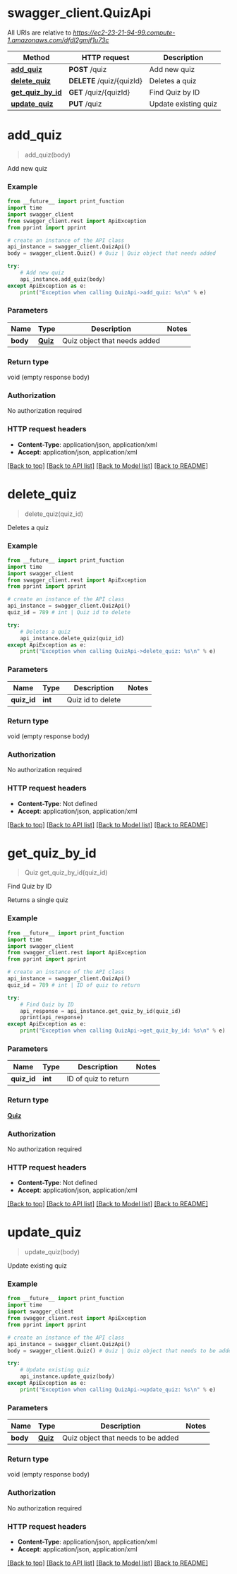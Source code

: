 # swagger_client.QuizApi

All URIs are relative to *https://ec2-23-21-94-99.compute-1.amazonaws.com/dfdl2gmjf1u73c*

Method | HTTP request | Description
------------- | ------------- | -------------
[**add_quiz**](QuizApi.md#add_quiz) | **POST** /quiz | Add new quiz
[**delete_quiz**](QuizApi.md#delete_quiz) | **DELETE** /quiz/{quizId} | Deletes a quiz
[**get_quiz_by_id**](QuizApi.md#get_quiz_by_id) | **GET** /quiz/{quizId} | Find Quiz by ID
[**update_quiz**](QuizApi.md#update_quiz) | **PUT** /quiz | Update existing quiz


# **add_quiz**
> add_quiz(body)

Add new quiz

### Example
```python
from __future__ import print_function
import time
import swagger_client
from swagger_client.rest import ApiException
from pprint import pprint

# create an instance of the API class
api_instance = swagger_client.QuizApi()
body = swagger_client.Quiz() # Quiz | Quiz object that needs added

try:
    # Add new quiz
    api_instance.add_quiz(body)
except ApiException as e:
    print("Exception when calling QuizApi->add_quiz: %s\n" % e)
```

### Parameters

Name | Type | Description  | Notes
------------- | ------------- | ------------- | -------------
 **body** | [**Quiz**](Quiz.md)| Quiz object that needs added | 

### Return type

void (empty response body)

### Authorization

No authorization required

### HTTP request headers

 - **Content-Type**: application/json, application/xml
 - **Accept**: application/json, application/xml

[[Back to top]](#) [[Back to API list]](../README.md#documentation-for-api-endpoints) [[Back to Model list]](../README.md#documentation-for-models) [[Back to README]](../README.md)

# **delete_quiz**
> delete_quiz(quiz_id)

Deletes a quiz

### Example
```python
from __future__ import print_function
import time
import swagger_client
from swagger_client.rest import ApiException
from pprint import pprint

# create an instance of the API class
api_instance = swagger_client.QuizApi()
quiz_id = 789 # int | Quiz id to delete

try:
    # Deletes a quiz
    api_instance.delete_quiz(quiz_id)
except ApiException as e:
    print("Exception when calling QuizApi->delete_quiz: %s\n" % e)
```

### Parameters

Name | Type | Description  | Notes
------------- | ------------- | ------------- | -------------
 **quiz_id** | **int**| Quiz id to delete | 

### Return type

void (empty response body)

### Authorization

No authorization required

### HTTP request headers

 - **Content-Type**: Not defined
 - **Accept**: application/json, application/xml

[[Back to top]](#) [[Back to API list]](../README.md#documentation-for-api-endpoints) [[Back to Model list]](../README.md#documentation-for-models) [[Back to README]](../README.md)

# **get_quiz_by_id**
> Quiz get_quiz_by_id(quiz_id)

Find Quiz by ID

Returns a single quiz

### Example
```python
from __future__ import print_function
import time
import swagger_client
from swagger_client.rest import ApiException
from pprint import pprint

# create an instance of the API class
api_instance = swagger_client.QuizApi()
quiz_id = 789 # int | ID of quiz to return

try:
    # Find Quiz by ID
    api_response = api_instance.get_quiz_by_id(quiz_id)
    pprint(api_response)
except ApiException as e:
    print("Exception when calling QuizApi->get_quiz_by_id: %s\n" % e)
```

### Parameters

Name | Type | Description  | Notes
------------- | ------------- | ------------- | -------------
 **quiz_id** | **int**| ID of quiz to return | 

### Return type

[**Quiz**](Quiz.md)

### Authorization

No authorization required

### HTTP request headers

 - **Content-Type**: Not defined
 - **Accept**: application/json, application/xml

[[Back to top]](#) [[Back to API list]](../README.md#documentation-for-api-endpoints) [[Back to Model list]](../README.md#documentation-for-models) [[Back to README]](../README.md)

# **update_quiz**
> update_quiz(body)

Update existing quiz

### Example
```python
from __future__ import print_function
import time
import swagger_client
from swagger_client.rest import ApiException
from pprint import pprint

# create an instance of the API class
api_instance = swagger_client.QuizApi()
body = swagger_client.Quiz() # Quiz | Quiz object that needs to be added

try:
    # Update existing quiz
    api_instance.update_quiz(body)
except ApiException as e:
    print("Exception when calling QuizApi->update_quiz: %s\n" % e)
```

### Parameters

Name | Type | Description  | Notes
------------- | ------------- | ------------- | -------------
 **body** | [**Quiz**](Quiz.md)| Quiz object that needs to be added | 

### Return type

void (empty response body)

### Authorization

No authorization required

### HTTP request headers

 - **Content-Type**: application/json, application/xml
 - **Accept**: application/json, application/xml

[[Back to top]](#) [[Back to API list]](../README.md#documentation-for-api-endpoints) [[Back to Model list]](../README.md#documentation-for-models) [[Back to README]](../README.md)

